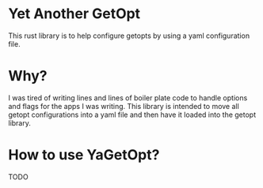 # Yet Another GetOpt
This rust library is to help configure getopts by using a yaml configuration file.

# Why?
I was tired of writing lines and lines of boiler plate code to handle options and flags for the apps I was writing. This library is intended to move all getopt configurations into a yaml file and then have it loaded into the getopt library.

# How to use YaGetOpt?
TODO
